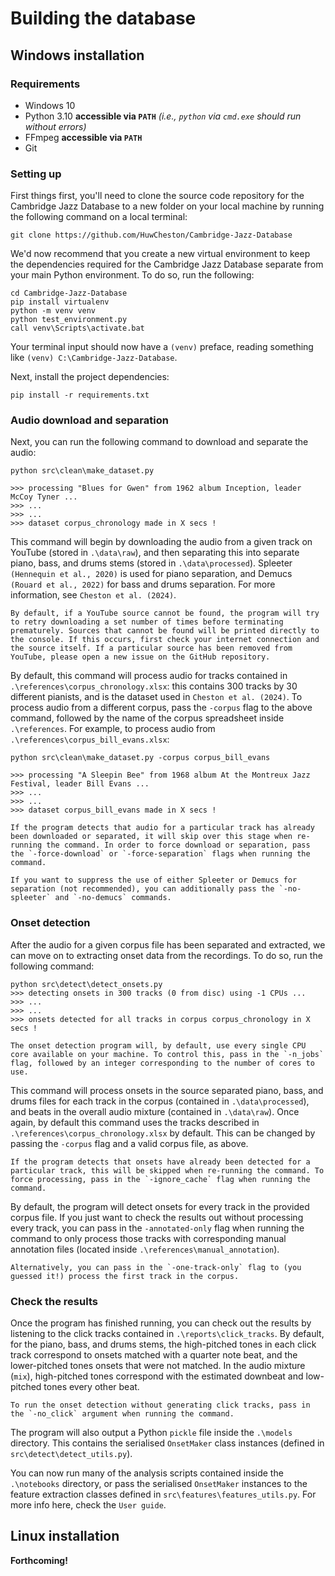 # Building the database

## Windows installation

### Requirements

* Windows 10
* Python 3.10 **accessible via `PATH`** *(i.e., `python` via `cmd.exe` should run without errors)*
* FFmpeg **accessible via `PATH`**
* Git

### Setting up

First things first, you'll need to clone the source code repository for the Cambridge Jazz Database to a new folder on your local machine by running the following command on a local terminal:

```
git clone https://github.com/HuwCheston/Cambridge-Jazz-Database
```
 
We'd now recommend that you create a new virtual environment to keep the dependencies required for the Cambridge Jazz Database separate from your main Python environment. To do so, run the following:

```
cd Cambridge-Jazz-Database
pip install virtualenv
python -m venv venv
python test_environment.py
call venv\Scripts\activate.bat
```

Your terminal input should now have a `(venv)` preface, reading something like `(venv) C:\Cambridge-Jazz-Database`. 

Next, install the project dependencies:

```
pip install -r requirements.txt
```

### Audio download and separation

Next, you can run the following command to download and separate the audio:

```
python src\clean\make_dataset.py

>>> processing "Blues for Gwen" from 1962 album Inception, leader McCoy Tyner ...
>>> ...
>>> ...
>>> dataset corpus_chronology made in X secs !
```

This command will begin by downloading the audio from a given track on YouTube (stored in `.\data\raw`), and then separating this into separate piano, bass, and drums stems (stored in `.\data\processed`). Spleeter `(Hennequin et al., 2020)` is used for piano separation, and Demucs `(Rouard et al., 2022)` for bass and drums separation. For more information, see `Cheston et al. (2024)`.

```{warning}
By default, if a YouTube source cannot be found, the program will try to retry downloading a set number of times before terminating prematurely. Sources that cannot be found will be printed directly to the console. If this occurs, first check your internet connection and the source itself. If a particular source has been removed from YouTube, please open a new issue on the GitHub repository.
```

By default, this command will process audio for tracks contained in `.\references\corpus_chronology.xlsx`: this contains 300 tracks by 30 different pianists, and is the dataset used in `Cheston et al. (2024)`. To process audio from a different corpus, pass the `-corpus` flag to the above command, followed by the name of the corpus spreadsheet inside `.\references`. For example, to process audio from `.\references\corpus_bill_evans.xlsx`:

```
python src\clean\make_dataset.py -corpus corpus_bill_evans

>>> processing "A Sleepin Bee" from 1968 album At the Montreux Jazz Festival, leader Bill Evans ...
>>> ...
>>> ...
>>> dataset corpus_bill_evans made in X secs !
```

```{tip}
If the program detects that audio for a particular track has already been downloaded or separated, it will skip over this stage when re-running the command. In order to force download or separation, pass the `-force-download` or `-force-separation` flags when running the command.

If you want to suppress the use of either Spleeter or Demucs for separation (not recommended), you can additionally pass the `-no-spleeter` and `-no-demucs` commands. 
```

### Onset detection

After the audio for a given corpus file has been separated and extracted, we can move on to extracting onset data from the recordings. To do so, run the following command:

```
python src\detect\detect_onsets.py
>>> detecting onsets in 300 tracks (0 from disc) using -1 CPUs ...
>>> ...
>>> ...
>>> onsets detected for all tracks in corpus corpus_chronology in X secs !
```

```{warning}
The onset detection program will, by default, use every single CPU core available on your machine. To control this, pass in the `-n_jobs` flag, followed by an integer corresponding to the number of cores to use.
```

This command will process onsets in the source separated piano, bass, and drums files for each track in the corpus (contained in `.\data\processed`), and beats in the overall audio mixture (contained in `.\data\raw`). Once again, by default this command uses the tracks described in `.\references\corpus_chronology.xlsx` by default. This can be changed by passing the `-corpus` flag and a valid corpus file, as above.

```{tip}
If the program detects that onsets have already been detected for a particular track, this will be skipped when re-running the command. To force processing, pass in the `-ignore_cache` flag when running the command.
```

By default, the program will detect onsets for every track in the provided corpus file. If you just want to check the results out without processing every track, you can pass in the `-annotated-only` flag when running the command to only process those tracks with corresponding manual annotation files (located inside `.\references\manual_annotation`). 

```{tip}
Alternatively, you can pass in the `-one-track-only` flag to (you guessed it!) process the first track in the corpus.
```

### Check the results

Once the program has finished running, you can check out the results by listening to the click tracks contained in `.\reports\click_tracks`. By default, for the piano, bass, and drums stems, the high-pitched tones in each click track correspond to onsets matched with a quarter note beat, and the lower-pitched tones onsets that were not matched. In the audio mixture (`mix`), high-pitched tones correspond with the estimated downbeat and low-pitched tones every other beat.

```{tip}
To run the onset detection without generating click tracks, pass in the `-no_click` argument when running the command.
```

The program will also output a Python `pickle` file inside the `.\models` directory. This contains the serialised `OnsetMaker` class instances (defined in `src\detect\detect_utils.py`).

You can now run many of the analysis scripts contained inside the `.\notebooks` directory, or pass the serialised `OnsetMaker` instances to the feature extraction classes defined in `src\features\features_utils.py`. For more info here, check the `User guide`.

## Linux installation

**Forthcoming!**
